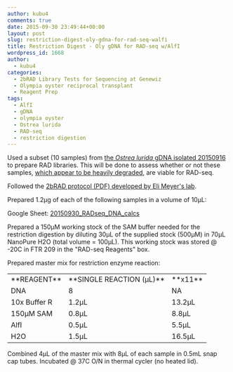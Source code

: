 ```yaml
---
author: kubu4
comments: true
date: 2015-09-30 23:49:44+00:00
layout: post
slug: restriction-digest-oly-gdna-for-rad-seq-walfi
title: Restriction Digest - Oly gDNA for RAD-seq w/AlfI
wordpress_id: 1668
author:
  - kubu4
categories:
  - 2bRAD Library Tests for Sequencing at Genewiz
  - Olympia oyster reciprocal transplant
  - Reagent Prep
tags:
  - AlfI
  - gDNA
  - olympia oyster
  - Ostrea lurida
  - RAD-seq
  - restriction digestion
---
```


Used a subset (10 samples) from [the _Ostrea lurida_ gDNA isolated 20150916](2015/09/16/dna-isolation-olympia-oyster-whole-body.html) to prepare RAD libraries. This will be done to assess whether or not these samples, [which appear to be heavily degraded](2015/09/17/agarose-gel-olympia-oyster-whole-body-gdna-integrity-check.html), are viable for RAD-seq.

Followed the [2bRAD protocol (PDF) developed by Eli Meyer's lab](https://github.com/sr320/LabDocs/blob/master/protocols/External_Protocols/2bRAD_11Aug2015.pdf).

Prepared 1.2μg of each of the following samples in a volume of 10μL:

Google Sheet: [20150930_RADseq_DNA_calcs](https://docs.google.com/spreadsheets/d/1k8VtHUbHCHtXkKFj6296UqQK9wj3J5Q7lafTa7nRIv0/edit?usp=sharing)





Prepared a 150μM working stock of the SAM buffer needed for the restriction digestion by diluting 30μL of the supplied stock (500μM) in 70μL NanoPure H2O (total volume = 100μL). This working stock was stored @ -20C in FTR 209 in the "RAD-seq Reagents" box.

Prepared master mix for restriction enzyme reaction:

<table >
<tbody >
<tr >

<td >**REAGENT**
</td>

<td >**SINGLE REACTION (μL)**
</td>

<td >**x11**
</td>
</tr>
<tr >

<td >DNA
</td>

<td >8
</td>

<td >NA
</td>
</tr>
<tr >

<td >10x Buffer R
</td>

<td >1.2μL
</td>

<td >13.2μL
</td>
</tr>
<tr >

<td >150μM SAM
</td>

<td >0.8μL
</td>

<td >8.8μL
</td>
</tr>
<tr >

<td >AlfI
</td>

<td >0.5μL
</td>

<td >5.5μL
</td>
</tr>
<tr >

<td >H2O
</td>

<td >1.5μL
</td>

<td >16.5μL
</td>
</tr>
</tbody>
</table>



Combined 4μL of the master mix with 8μL of each sample in 0.5mL snap cap tubes. Incubated @ 37C O/N in thermal cycler (no heated lid).
